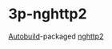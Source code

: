 # 3p-nghttp2

[Autobuild][]-packaged [nghttp2][]

[Autobuild]: https://wiki.secondlife.com/wiki/Autobuild 
[nghttp2]: https://github.com/nghttp2/nghttp2 
